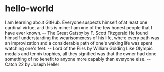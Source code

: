 # hello-world
I am learning about GitHub.
Everyone suspects himself of at least one cardinal virtue, and this is mine:
I am one of the few honest people that I have ever known. 
-- The Great Gatsby by F. Scott Fitzgerald
He found himself understanding the wearisomeness of his life, where every path was an improvization and 
a considerable path of one's waking life was spent watching one's feet.
-- Lord of the Flies by William Golding
Like Olympic medals and tennis trophies, all they signified was that the owner had done something of
no benefit to anyone more capably than everyone else.
-- Catch 22 by Joseph Heller
